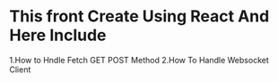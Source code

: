 # This front Create Using React And Here Include
1.How to Hndle Fetch GET POST Method
2.How To Handle Websocket Client 
